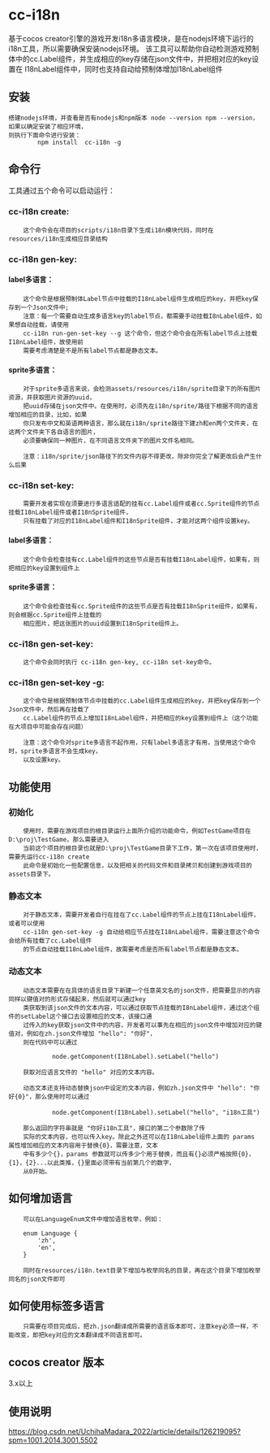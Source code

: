 # cc-i18n
基于cocos creator引擎的游戏开发i18n多语言模块，是在nodejs环境下运行的i18n工具，所以需要确保安装nodejs环境。
该工具可以帮助你自动检测游戏预制体中的cc.Label组件，并生成相应的key存储在json文件中，并把相对应的key设置在
I18nLabel组件中，同时也支持自动给预制体增加I18nLabel组件

## 安装
    搭建nodejs环境，并查看是否有nodejs和npm版本 node --version npm --version，如果以确定安装了相应环境，
    则执行下面命令进行安装：
            npm install  cc-i18n -g
    
## 命令行
 工具通过五个命令可以启动运行：

### cc-i18n create:
        这个命令会在项目的scripts/i18n目录下生成i18n模块代码，同时在resources/i18n生成相应目录结构

### cc-i18n gen-key:

#### label多语言：
        这个命令是根据预制体Label节点中挂载的I18nLabel组件生成相应的key，并把key保存到一个Json文件中;
        注意：每一个需要自动生成多语言key的label节点，都需要手动挂载I8nLabel组件，如果想自动挂载，请使用
        cc-i18n run-gen-set-key --g 这个命令，但这个命令会在所有label节点上挂载I18nLabel组件，故使用前
        需要考虑清楚是不是所有label节点都是静态文本。

#### sprite多语言：
        对于sprite多语言来说，会检测assets/resources/i18n/sprite目录下的所有图片资源，并获取图片资源的uuid，
        把uuid存储在json文件中。在使用时，必须先在i18n/sprite/路径下根据不同的语言增加相应的目录，比如，如果
        你只发布中文和英语两种语言，那么就在i18n/sprite路径下建zh和en两个文件夹，在这两个文件夹下各自语言的图片，
        必须要确保同一种图片，在不同语言文件夹下的图片文件名相同。

        注意：i18n/sprite/json路径下的文件内容不得更改，除非你完全了解更改后会产生什么后果
        

### cc-i18n set-key:
        需要开发者实现在须要进行多语言适配的挂有cc.Label组件或者cc.Sprite组件的节点挂载I18nLabel组件或者I18nSprite组件，
        只有挂载了对应的I18nLabel组件和I18nSprite组件，才能对这两个组件设置key。

#### label多语言：
        这个命令会检查挂有cc.Label组件的这些节点是否有挂载I18nLabel组件，如果有，则把相应的key设置到组件上

#### sprite多语言：
        这个命令会检查挂有cc.Sprite组件的这些节点是否有挂载I18nSprite组件，如果有，则会根据cc.Sprite组件上挂载的
        相应图片，把这张图片的uuid设置到I18nSprite组件上。

### cc-i18n gen-set-key:
        这个命令会同时执行 cc-i18n gen-key, cc-i18n set-key命令。

### cc-i18n gen-set-key -g:
        这个命令是根据预制体节点中挂载的cc.Label组件生成相应的key，并把key保存到一个Json文件中，然后再在挂载了
        cc.Label组件的节点上增加I18nLabel组件，并把相应的key设置到组件上（这个功能在大项目中可能会存在问题）

        注意：这个命令对sprite多语言不起作用，只有label多语言才有用，当使用这个命令时，sprite多语言不会生成key，
        以及设置key。
    
## 功能使用

### 初始化
        使用时，需要在游戏项目的根目录运行上面所介绍的功能命令，例如TestGame项目在D:\proj\TestGame，那么需要进入
        当前这个项目的根目录也就是D:\proj\TestGame目录下工作，第一次在该项目使用时，需要先运行cc-i18n create
        此命令是初始化一些配置信息，以及把相关的代码文件和目录拷贝和创建到游戏项目的assets目录下。

### 静态文本
        对于静态文本，需要开发者自行在挂在了cc.Label组件的节点上挂在I18nLabel组件，或者可以使用
        cc-i18n gen-set-key -g 自动给相应节点挂在I18nLabel组件，需要注意这个命令会给所有挂载了cc.Label组件
        的节点自动挂载I18nLabel组件，故需要考虑是否所有label节点都是静态文本。
    
### 动态文本
        动态文本需要在在具体的语言目录下新建一个任意英文名的json文件，把需要显示的内容同样以键值对的形式存储起来，然后就可以通过key
        类获取到该json文件的文本内容，可以通过获取节点挂载的I8nLabel组件，通过这个组件的setLabel这个接口去设置相应的文本，该接口通
        过传入的key获取json文件中的内容，开发者可以事先在相应的json文件中增加对应的键值对，例如在zh.json文件增加 "hello": "你好"，
        则在代码中可以通过 

                node.getComponent(I18nLabel).setLabel("hello")

        获取对应语言文件的 "hello" 对应的文本内容。

        动态文本还支持动态替换json中设定的文本内容，例如zh.json文件中 "hello": "你好{0}"，那么使用时可以通过

                node.getComponent(I18nLabel).setLabel("hello", "i18n工具")

        那么返回的字符串就是 "你好i18n工具"，接口的第二个参数除了传
        实际的文本内容，也可以传入key。除此之外还可以在I18nLabel组件上面的 params 属性增加相应的文本内容用于替换{0}，需要注意，文本
        中有多少个{}，params 参数就可以传多少个用于替换，而且有{}必须严格按照{0}，{1}，{2}...以此类推，{}里面必须带有当前第几个的数字，
        从0开始。
        
## 如何增加语言
        可以在LanguageEnum文件中增加语言枚举，例如：

        enum Language {
            'zh',
            'en',
        }

        同时在resources/i18n.text目录下增加与枚举同名的目录，再在这个目录下增加枚举同名的json文件即可
    
## 如何使用标签多语言
        只需要在项目完成后，把zh.json翻译成所需要的语言版本即可，注意key必须一样，不能改变，即把key对应的文本翻译成不同语言即可。

    
## cocos creator 版本
  3.x以上

## 使用说明

https://blog.csdn.net/UchihaMadara_2022/article/details/126219095?spm=1001.2014.3001.5502
